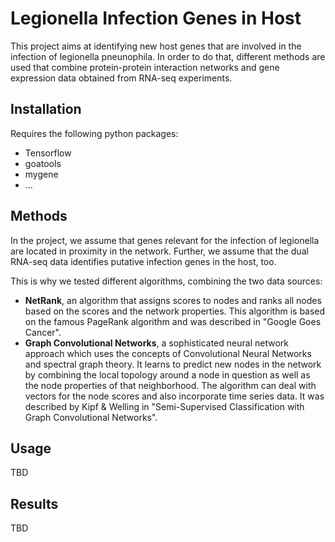 # Legionella Infection Genes in Host
This project aims at identifying new host genes that are involved in the infection of legionella pneunophila.
In order to do that, different methods are used that combine protein-protein interaction networks and gene expression
data obtained from RNA-seq experiments.

## Installation
Requires the following python packages:
* Tensorflow
* goatools
* mygene
* ...

## Methods
In the project, we assume that genes relevant for the infection of legionella are located in proximity in the network.
Further, we assume that the dual RNA-seq data identifies putative infection genes in the host, too.

This is why we tested different algorithms, combining the two data sources:
* **NetRank**, an algorithm that assigns scores to nodes and ranks all nodes based on the scores and the network properties.
This algorithm is based on the famous PageRank algorithm and was described in "Google Goes Cancer".
* **Graph Convolutional Networks**, a sophisticated neural network approach which uses the concepts of Convolutional Neural Networks
and spectral graph theory. It learns to predict new nodes in the network by combining the local topology around a node in question
as well as the node properties of that neighborhood. The algorithm can deal with vectors for the node scores and also incorporate
time series data. It was described by Kipf & Welling in "Semi-Supervised Classification with Graph Convolutional Networks".

## Usage
TBD

## Results
TBD
